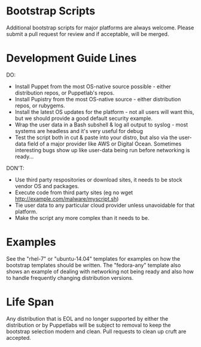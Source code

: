 # Bootstrap Scripts

Additional bootstrap scripts for major platforms are always welcome. Please
submit a pull request for review and if acceptable, will be merged.


# Development Guide Lines

DO:

* Install Puppet from the most OS-native source possible - either distribution repos, or Puppetlab's repos.
* Install Pupistry from the most OS-native source - either distribution repos, or rubygems.
* Install the latest OS updates for the platform - not all users will want this, but we should provide a good default security example.
* Wrap the user data in a Bash subshell & log all output to syslog - most systems are headless and it's very useful for debug
* Test the script both in cut & paste into your distro, but also via the user-data field of a major provider like AWS or Digital Ocean. Sometimes interesting bugs show up like user-data being run before networking is ready...

DON'T:

* Use third party respositories or download sites, it needs to be stock vendor OS and packages.
* Execute code from third party sites (eg no wget http://example.com/malware/myscript.sh)
* Tie user data to any particular cloud provider unless unavoidable for that platform.
* Make the script any more complex than it needs to be.


# Examples

See the "rhel-7" or "ubuntu-14.04" templates for examples on how the bootstrap
templates should be written. The "fedora-any" template also shows an example of
dealing with networking not being ready and also how to handle frequently
changing distribution versions.


# Life Span

Any distribution that is EOL and no longer supported by either the distribution
or by Puppetlabs will be subject to removal to keep the bootstrap selection
modern and clean. Pull requests to clean up cruft are accepted.

